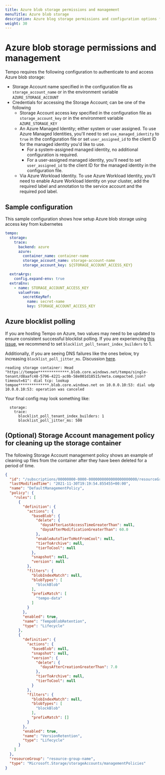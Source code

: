 ```yaml
---
title: Azure blob storage permissions and management
menuTitle: Azure blob storage
description: Azure blog storage permissions and configuration options for Tempo.
weight: 30
---
```


# Azure blob storage permissions and management

Tempo requires the following configuration to authenticate to and access Azure blob storage:

- Storage Account name specified in the configuration file as `storage_account_name` or in the environment variable `AZURE_STORAGE_ACCOUNT`
- Credentials for accessing the Storage Account; can be one of the following
  - Storage Account access key specified in the configuration file as `storage_account_key` or in the environment variable `AZURE_STORAGE_KEY`
  - An Azure Managed Identity; either system or user assigned. To use Azure Managed Identities, you'll need to set `use_managed_identity` to `true` in the configuration file or set `user_assigned_id` to the client ID for the managed identity you'd like to use.
      - For a system-assigned managed identity, no additional configuration is required.
      - For a user-assigned managed identity, you'll need to set `user_assigned_id` to the client ID for the managed identity in the configuration file.
  - Via Azure Workload Identity. To use Azure Workload Identity, you'll need to enable Azure Workload Identity on your cluster, add the required label and annotation to the service account and the required pod label.

## Sample configuration
This sample configuration shows how setup Azure blob storage using access key from kubernetes
```yaml
tempo:
  storage:
    trace:
      backend: azure
      azure:
        container_name: container-name
        storage_account_name: storage-account-name
        storage_account_key: ${STORAGE_ACCOUNT_ACCESS_KEY}

  extraArgs:
    config.expand-env: true
  extraEnv:
    - name: STORAGE_ACCOUNT_ACCESS_KEY
      valueFrom:
        secretKeyRef:
          name: secret-name
          key: STORAGE_ACCOUNT_ACCESS_KEY
```

## Azure blocklist polling

If you are hosting Tempo on Azure, two values may need to be updated to ensure consistent successful blocklist polling. If you are
experiencing [this issue](https://stackoverflow.com/questions/12917857/the-specified-block-list-is-invalid-while-uploading-blobs-in-parallel/55902744#55902744), we recommend to set `blocklist_poll_tenant_index_builders` to 1.

Additionally, if you are seeing DNS failures like the ones below, try increasing `blocklist_poll_jitter_ms`. Discussion [here](https://github.com/grafana/tempo/issues/1462).
```
reading storage container: Head "https://tempoe**************.blob.core.windows.net/tempo/single-tenant/d8aafc48-5796-4221-ac0b-58e001d18515/meta.compacted.json?timeout=61": dial tcp: lookup tempoe**************.blob.core.windows.net on 10.0.0.10:53: dial udp 10.0.0.10:53: operation was canceled
```

Your final config may look something like:
```
  storage:
    trace:
      blocklist_poll_tenant_index_builders: 1
      blocklist_poll_jitter_ms: 500
```

## (Optional) Storage Account management policy for cleaning up the storage container

The following Storage Account management policy shows an example of cleaning up
files from the container after they have been deleted for a period of time.

```json
{
  "id": "/subscriptions/00000000-0000-0000000000000000000000/resourceGroups/resourceGroupName/providers/Microsoft.Storage/storageAccounts/accountName/managementPolicies/default",
  "lastModifiedTime": "2021-11-30T19:19:54.855455+00:00",
  "name": "DefaultManagementPolicy",
  "policy": {
    "rules": [
      {
        "definition": {
          "actions": {
            "baseBlob": {
              "delete": {
                "daysAfterLastAccessTimeGreaterThan": null,
                "daysAfterModificationGreaterThan": 60.0
              },
              "enableAutoTierToHotFromCool": null,
              "tierToArchive": null,
              "tierToCool": null
            },
            "snapshot": null,
            "version": null
          },
          "filters": {
            "blobIndexMatch": null,
            "blobTypes": [
              "blockBlob"
            ],
            "prefixMatch": [
              "tempo-data"
            ]
          }
        },
        "enabled": true,
        "name": "TempoBlobRetention",
        "type": "Lifecycle"
      },
      {
        "definition": {
          "actions": {
            "baseBlob": null,
            "snapshot": null,
            "version": {
              "delete": {
                "daysAfterCreationGreaterThan": 7.0
              },
              "tierToArchive": null,
              "tierToCool": null
            }
          },
          "filters": {
            "blobIndexMatch": null,
            "blobTypes": [
              "blockBlob"
            ],
            "prefixMatch": []
          }
        },
        "enabled": true,
        "name": "VersionRetention",
        "type": "Lifecycle"
      }
    ]
  },
  "resourceGroup": "resource-group-name",
  "type": "Microsoft.Storage/storageAccounts/managementPolicies"
}
```
